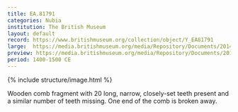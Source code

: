 ```yaml
---
title: EA.81791
categories: Nubia
institution: The British Museum
layout: default
record: https://www.britishmuseum.org/collection/object/Y_EA81791
large:  https://media.britishmuseum.org/media/Repository/Documents/2014_11/5_12/3d0589c6_cd0a_4514_8d7d_a3da00c6a4fa/mid_01195957_001.jpg
preview: https://media.britishmuseum.org/media/Repository/Documents/2014_11/5_12/3d0589c6_cd0a_4514_8d7d_a3da00c6a4fa/small_01195957_001.jpg
period: 1400-1500 CE
---
```

{% include structure/image.html %}

Wooden comb fragment with 20 long, narrow, closely-set teeth present and a similar number of teeth missing. One end of the comb is broken away.
